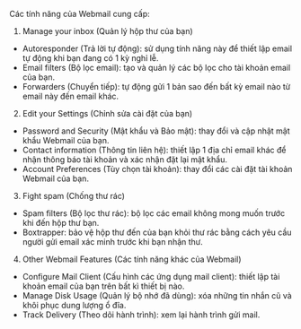 Các tính năng của Webmail cung cấp:

1. Manage your inbox (Quản lý hộp thư của bạn)
- Autoresponder (Trả lời tự động): sử dụng tính năng này để thiết lập email tự động khi bạn đang có 1 kỳ nghỉ lễ.
- Email filters (Bộ lọc email): tạo và quản lý các bộ lọc cho tài khoản email của bạn.
- Forwarders (Chuyển tiếp): tự động gửi 1 bản sao đến bất kỳ email nào từ email này đến email khác.
2. Edit your Settings (Chỉnh sửa cài đặt của bạn)
- Password and Security (Mật khẩu và Bảo mật): thay đổi và cập nhật mật khẩu Webmail của bạn.
- Contact information (Thông tin liên hệ): thiết lập 1 địa chỉ email khác để nhận thông báo tài khoản và xác nhận đặt lại mật khẩu. 
- Account Preferences (Tùy chọn tài khoản): thay đổi các cài đặt tài khoản Webmail của bạn.
3. Fight spam (Chống thư rác)
- Spam filters (Bộ lọc thư rác): bộ lọc các email không mong muốn trước khi đến hộp thư bạn.
- Boxtrapper: bảo vệ hộp thư đến của bạn khỏi thư rác bằng cách yêu cầu người gửi email xác minh trước khi bạn nhận thư.
4. Other Webmail Features (Các tính năng khác của Webmail)
- Configure Mail Client (Cấu hình các ứng dụng mail client): thiết lập tài khoản email của bạn trên bất kì thiết bị nào.
- Manage Disk Usage (Quản lý bộ nhớ đã dùng): xóa những tin nhắn cũ và khôi phục dung lượng ổ đĩa.
- Track Delivery (Theo dõi hành trình): xem lại hành trình gửi mail.
